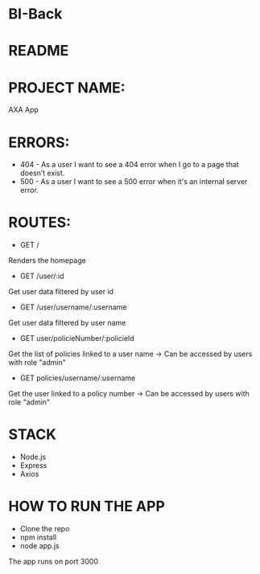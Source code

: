 # BI-Back

# README

# PROJECT NAME:

AXA App

# ERRORS:

+ 404 - As a user I want to see a 404 error when I go to a page that doesn’t exist.
+ 500 - As a user I want to see a 500 error when it's an internal server error.

# ROUTES:


+ GET /

Renders the homepage


+ GET /user/:id

Get user data filtered by user id


+ GET /user/username/:username

Get user data filtered by user name


+ GET user/policieNumber/:policieId

Get the list of policies linked to a user name -> Can be accessed by users with
role "admin"


+ GET policies/username/:username

Get the user linked to a policy number -> Can be accessed by users with role
"admin"

# STACK

+ Node.js
+ Express
+ Axios

# HOW TO RUN THE APP

+ Clone the repo
+ npm install
+ node app.js

The app runs on port 3000

